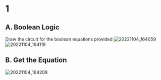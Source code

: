 # 1


## A. Boolean Logic
Draw the circuit for the boolean equations provided
![20221104_164059](https://user-images.githubusercontent.com/113817801/199919891-f8270b12-c711-4fb0-bf7d-8415d8590e5d.jpg)
![20221104_164119](https://user-images.githubusercontent.com/113817801/199920042-e7d0e168-6574-4692-b5e6-48d050a75cff.jpg)


## B. Get the Equation
![20221104_164208](https://user-images.githubusercontent.com/113817801/199920158-84c23197-ce55-482e-9d95-0d0fa2627af0.jpg)

